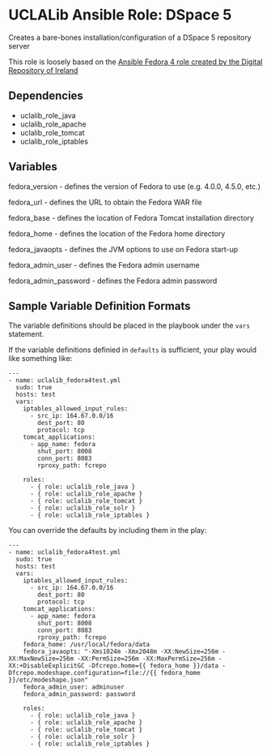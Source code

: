 # UCLALib Ansible Role: DSpace 5

Creates a bare-bones installation/configuration of a DSpace 5 repository server

This role is loosely based on the [Ansible Fedora 4 role created by the Digital Repository of Ireland ](https://github.com/Digital-Repository-of-Ireland/ansible-fedora4)

## Dependencies

* uclalib_role_java
* uclalib_role_apache
* uclalib_role_tomcat
* uclalib_role_iptables

## Variables

fedora_version - defines the version of Fedora to use (e.g. 4.0.0, 4.5.0, etc.)

fedora_url - defines the URL to obtain the Fedora WAR file

fedora_base - defines the location of Fedora Tomcat installation directory

fedora_home - defines the location of the Fedora home directory

fedora_javaopts - defines the JVM options to use on Fedora start-up

fedora_admin_user - defines the Fedora admin username

fedora_admin_password - defines the Fedora admin password

## Sample Variable Definition Formats

The variable definitions should be placed in the playbook under the `vars` statement.

If the variable definitions definied in `defaults` is sufficient, your play would like something like:

```ansible
---
- name: uclalib_fedora4test.yml
  sudo: true
  hosts: test
  vars:
    iptables_allowed_input_rules:
      - src_ip: 164.67.0.0/16
        dest_port: 80
        protocol: tcp
    tomcat_applications:
      - app_name: fedora
        shut_port: 8008
        conn_port: 8083
        rproxy_path: fcrepo

    roles:
      - { role: uclalib_role_java }
      - { role: uclalib_role_apache }
      - { role: uclalib_role_tomcat }
      - { role: uclalib_role_solr }
      - { role: uclalib_role_iptables }
```

You can override the defaults by including them in the play:

```ansible
---
- name: uclalib_fedora4test.yml
  sudo: true
  hosts: test
  vars:
    iptables_allowed_input_rules:
      - src_ip: 164.67.0.0/16
        dest_port: 80
        protocol: tcp
    tomcat_applications:
      - app_name: fedora
        shut_port: 8008
        conn_port: 8083
        rproxy_path: fcrepo
    fedora_home: /usr/local/fedora/data
    fedora_javaopts: "-Xms1024m -Xmx2048m -XX:NewSize=256m -XX:MaxNewSize=256m -XX:PermSize=256m -XX:MaxPermSize=256m -XX:+DisableExplicitGC -Dfcrepo.home={{ fedora_home }}/data -Dfcrepo.modeshape.configuration=file://{{ fedora_home }}/etc/modeshape.json"
    fedora_admin_user: adminuser
    fedora_admin_password: password

    roles:
      - { role: uclalib_role_java }
      - { role: uclalib_role_apache }
      - { role: uclalib_role_tomcat }
      - { role: uclalib_role_solr }
      - { role: uclalib_role_iptables }
```
